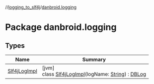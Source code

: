 //[logging_to_slf4j](../../index.md)/[danbroid.logging](index.md)

# Package danbroid.logging

## Types

| Name | Summary |
|---|---|
| [Slf4jLogImpl](-slf4j-log-impl/index.md) | [jvm]<br>class [Slf4jLogImpl](-slf4j-log-impl/index.md)(logName: [String](https://kotlinlang.org/api/latest/jvm/stdlib/kotlin/-string/index.html)) : [DBLog](../../../logging_android/danbroid.logging/-d-b-log/index.md) |
